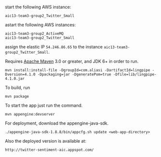 start the following AWS instance:
```
aic13-team3-group2_Twitter_Small
```
astart the following AWS instances:
```
aic13-team3-group2_ActiveMQ
aic13-team3-group2_Twitter_Small
```

assign the elastic IP ```54.246.86.65``` to the instance ```aic13-team3-group2_Twitter_Small```.

 
 

Requires [Apache Maven](http://maven.apache.org) 3.0 or greater, and JDK 6+ in order to run.

 ``` mvn install:install-file -DgroupId=com.aliasi -DartifactId=lingpipe -Dversion=4.1.0 -Dpackaging=jar -DgeneratePom=true -Dfile=lib/lingpipe-4.1.0.jar ```

To build, run

    mvn package

To start the app just run the command.

    mvn appengine:devserver

For deployment, download the appengine-java-sdk. 

    ./appengine-java-sdk-1.8.8/bin/appcfg.sh update <web-app-directory>

Also the deployed version is available at:

    http://twitter-sentiment-aic.appspot.com/
